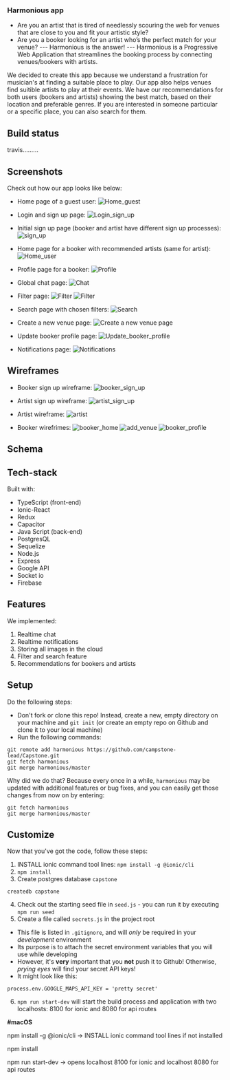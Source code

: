 ### Harmonious app

- Are you an artist that is tired of needlessly scouring the web for venues that are close to you and fit your artistic style?
- Are you a booker looking for an artist who’s the perfect match for your venue?
  --- Harmonious is the answer! ---
  Harmonious is a Progressive Web Application that streamlines the booking process by connecting venues/bookers with artists.

We decided to create this app because we understand a frustration for musician's at finding a suitable place to play. Our app also helps venues find suitible artists to play at their events. We have our recommendations for both users (bookers and artists) showing the best match, based on their location and preferable genres. If you are interested in someone particular or a specific place, you can also search for them.

## Build status

travis.........

## Screenshots

Check out how our app looks like below:

- Home page of a guest user:
  ![Home_guest](https://user-images.githubusercontent.com/43704877/74783280-58a2c380-5273-11ea-9cd5-930502c90d0c.PNG)

- Login and sign up page:
  ![Login_sign_up](https://user-images.githubusercontent.com/43704877/74783310-67897600-5273-11ea-8897-f2c090491027.PNG)

- Initial sign up page (booker and artist have different sign up processes):
  ![sign_up](https://user-images.githubusercontent.com/43704877/74783451-b8996a00-5273-11ea-9578-8b218b9cd399.PNG)

- Home page for a booker with recommended artists (same for artist):
  ![Home_user](https://user-images.githubusercontent.com/43704877/74783572-f72f2480-5273-11ea-8734-8b17c42ccb12.PNG)

- Profile page for a booker:
  ![Profile](https://user-images.githubusercontent.com/43704877/74783678-2c3b7700-5274-11ea-9d93-3262d86e9f44.PNG)

- Global chat page:
  ![Chat](https://user-images.githubusercontent.com/43704877/74783753-568d3480-5274-11ea-9b54-f637b354e2ef.PNG)

- Filter page:
  ![Filter](https://user-images.githubusercontent.com/43704877/74783791-6c025e80-5274-11ea-8e93-322108f96feb.PNG)
  ![Filter](https://user-images.githubusercontent.com/43704877/74783826-82a8b580-5274-11ea-958e-246fe3b53613.PNG)

- Search page with chosen filters:
  ![Search](https://user-images.githubusercontent.com/43704877/74783837-9227fe80-5274-11ea-81c7-7311dc88e7da.PNG)

- Create a new venue page:
  ![Create a new venue page](https://user-images.githubusercontent.com/43704877/74783866-a7049200-5274-11ea-9247-ec90d6adfecb.PNG)

- Update booker profile page:
  ![Update_booker_profile](https://user-images.githubusercontent.com/43704877/74783925-c69bba80-5274-11ea-9982-519cceb40523.PNG)

- Notifications page:
  ![Notifications](https://user-images.githubusercontent.com/43704877/74783972-de733e80-5274-11ea-8341-5e9c0b686ab5.PNG)

## Wireframes

- Booker sign up wireframe:
  ![booker_sign_up](https://user-images.githubusercontent.com/43704877/74785582-9d7d2900-5278-11ea-8c3a-4f800b19de56.png)

- Artist sign up wireframe:
  ![artist_sign_up](https://user-images.githubusercontent.com/43704877/74785798-2b591400-5279-11ea-8bbf-bb54ef2474f4.png)

- Artist wireframe:
  ![artist](https://user-images.githubusercontent.com/43704877/74785942-8d197e00-5279-11ea-810a-d4fe6ec0bda6.png)

- Booker wirefrimes:
  ![booker_home](https://user-images.githubusercontent.com/43704877/74786146-f8635000-5279-11ea-8bb7-7e38a138db7d.png)
  ![add_venue](https://user-images.githubusercontent.com/43704877/74786166-03b67b80-527a-11ea-817e-75142e9ae43a.png)
  ![booker_profile](https://user-images.githubusercontent.com/43704877/74786170-05803f00-527a-11ea-9807-a82f851dd864.png)

## Schema

## Tech-stack

Built with:

- TypeScript (front-end)
- Ionic-React
- Redux
- Capacitor
- Java Script (back-end)
- PostgresQL
- Sequelize
- Node.js
- Express
- Google API
- Socket io
- Firebase

## Features

We implemented:

1. Realtime chat
2. Realtime notifications
3. Storing all images in the cloud
4. Filter and search feature
5. Recommendations for bookers and artists

## Setup

Do the following steps:

- Don't fork or clone this repo! Instead, create a new, empty
  directory on your machine and `git init` (or create an empty repo on
  Github and clone it to your local machine)
- Run the following commands:

```
git remote add harmonious https://github.com/campstone-lead/Capstone.git
git fetch harmonious
git merge harmonious/master
```

Why did we do that? Because every once in a while, `harmonious` may
be updated with additional features or bug fixes, and you can easily
get those changes from now on by entering:

```
git fetch harmonious
git merge harmonious/master
```

## Customize

Now that you've got the code, follow these steps:

1. INSTALL ionic command tool lines: `npm install -g @ionic/cli`
2. `npm install`
3. Create postgres database `capstone`

```
createdb capstone
```

4. Check out the starting seed file in `seed.js` - you can run it by executing `npm run seed`
5. Create a file called `secrets.js` in the project root

- This file is listed in `.gitignore`, and will _only_ be required
  in your _development_ environment
- Its purpose is to attach the secret environment variables that you
  will use while developing
- However, it's **very** important that you **not** push it to
  Github! Otherwise, _prying eyes_ will find your secret API keys!
- It might look like this:

```
process.env.GOOGLE_MAPS_API_KEY = 'pretty secret'
```

6. `npm run start-dev` will start the build process and application with two localhosts: 8100 for ionic and 8080 for api routes

**#macOS**

npm install -g @ionic/cli -> INSTALL ionic command tool lines if not installed

npm install

npm run start-dev -> opens localhost 8100 for ionic and localhost 8080 for api routes
